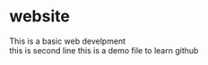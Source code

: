 # website
This is a basic web develpment
<br>
this is second line
this is a demo file to learn github
